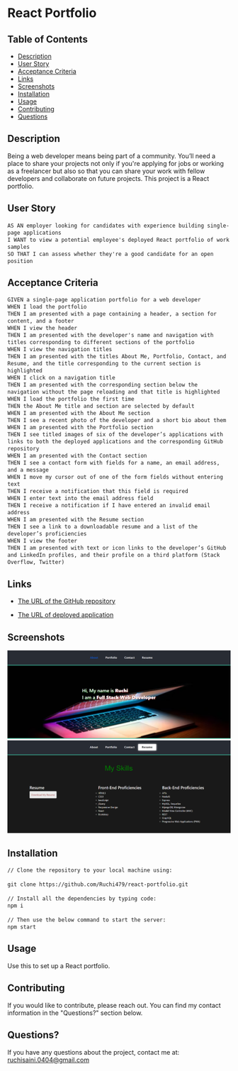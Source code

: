 # React Portfolio

## Table of Contents 

- [Description](#description)
- [User Story](#user-story)
- [Acceptance Criteria](#acceptance-criteria)
- [Links](#links)
- [Screenshots](#screenshots)
- [Installation](#installation)
- [Usage](#usage)
- [Contributing](#contributing)
- [Questions](#questions)

## Description
Being a web developer means being part of a community. You’ll need a place to share your projects not only if you're applying for jobs or working as a freelancer but also so that you can share your work with fellow developers and collaborate on future projects. This project is a React portfolio.

## User Story

```
AS AN employer looking for candidates with experience building single-page applications
I WANT to view a potential employee's deployed React portfolio of work samples
SO THAT I can assess whether they're a good candidate for an open position
```
## Acceptance Criteria

```
GIVEN a single-page application portfolio for a web developer
WHEN I load the portfolio
THEN I am presented with a page containing a header, a section for content, and a footer
WHEN I view the header
THEN I am presented with the developer's name and navigation with titles corresponding to different sections of the portfolio
WHEN I view the navigation titles
THEN I am presented with the titles About Me, Portfolio, Contact, and Resume, and the title corresponding to the current section is highlighted
WHEN I click on a navigation title
THEN I am presented with the corresponding section below the navigation without the page reloading and that title is highlighted
WHEN I load the portfolio the first time
THEN the About Me title and section are selected by default
WHEN I am presented with the About Me section
THEN I see a recent photo of the developer and a short bio about them
WHEN I am presented with the Portfolio section
THEN I see titled images of six of the developer’s applications with links to both the deployed applications and the corresponding GitHub repository
WHEN I am presented with the Contact section
THEN I see a contact form with fields for a name, an email address, and a message
WHEN I move my cursor out of one of the form fields without entering text
THEN I receive a notification that this field is required
WHEN I enter text into the email address field
THEN I receive a notification if I have entered an invalid email address
WHEN I am presented with the Resume section
THEN I see a link to a downloadable resume and a list of the developer’s proficiencies
WHEN I view the footer
THEN I am presented with text or icon links to the developer’s GitHub and LinkedIn profiles, and their profile on a third platform (Stack Overflow, Twitter) 

```
## Links
* [The URL of the GitHub repository](https://github.com/Ruchi479/react-portfolio.git)

* [The URL of deployed application](https://ruchi479.github.io/react-portfolio/)

## Screenshots
![React Portfolio](./src/components/assets/ss1.png)
![React Portfolio](././src/components/assets/ss2.png)


## Installation

```
// Clone the repository to your local machine using:

git clone https://github.com/Ruchi479/react-portfolio.git

// Install all the dependencies by typing code:
npm i

// Then use the below command to start the server:
npm start

```
## Usage
Use this to set up a React portfolio.


## Contributing
If you would like to contribute, please reach out. You can find my contact information in the  "Questions?" section below.

## Questions?

If you have any questions about the project, contact me at: ruchisaini.0404@gmail.com

